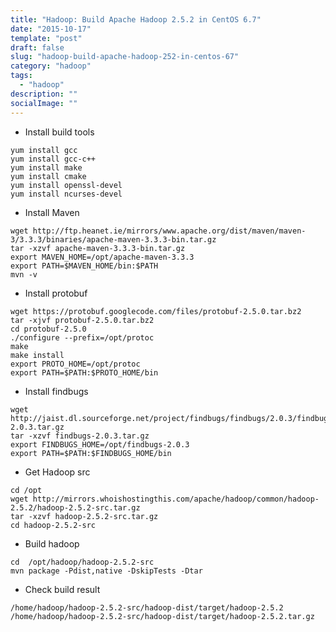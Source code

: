 ```yaml
---
title: "Hadoop: Build Apache Hadoop 2.5.2 in CentOS 6.7"
date: "2015-10-17"
template: "post"
draft: false
slug: "hadoop-build-apache-hadoop-252-in-centos-67"
category: "hadoop"
tags:
  - "hadoop"
description: ""
socialImage: ""
---
```


- Install build tools

```shell
yum install gcc
yum install gcc-c++
yum install make
yum install cmake
yum install openssl-devel
yum install ncurses-devel
```

- Install Maven

```shell
wget http://ftp.heanet.ie/mirrors/www.apache.org/dist/maven/maven-3/3.3.3/binaries/apache-maven-3.3.3-bin.tar.gz
tar -xzvf apache-maven-3.3.3-bin.tar.gz
export MAVEN_HOME=/opt/apache-maven-3.3.3
export PATH=$MAVEN_HOME/bin:$PATH
mvn -v
```

- Install protobuf

```shell
wget https://protobuf.googlecode.com/files/protobuf-2.5.0.tar.bz2
tar -xjvf protobuf-2.5.0.tar.bz2
cd protobuf-2.5.0
./configure --prefix=/opt/protoc
make
make install
export PROTO_HOME=/opt/protoc
export PATH=$PATH:$PROTO_HOME/bin
```

- Install findbugs

```shell
wget http://jaist.dl.sourceforge.net/project/findbugs/findbugs/2.0.3/findbugs-2.0.3.tar.gz
tar -xzvf findbugs-2.0.3.tar.gz
export FINDBUGS_HOME=/opt/findbugs-2.0.3
export PATH=$PATH:$FINDBUGS_HOME/bin
```

- Get Hadoop src

```shell
cd /opt
wget http://mirrors.whoishostingthis.com/apache/hadoop/common/hadoop-2.5.2/hadoop-2.5.2-src.tar.gz
tar -xzvf hadoop-2.5.2-src.tar.gz
cd hadoop-2.5.2-src
```

- Build hadoop

```shell
cd  /opt/hadoop/hadoop-2.5.2-src
mvn package -Pdist,native -DskipTests -Dtar
```

- Check build result

```shell
/home/hadoop/hadoop-2.5.2-src/hadoop-dist/target/hadoop-2.5.2
/home/hadoop/hadoop-2.5.2-src/hadoop-dist/target/hadoop-2.5.2.tar.gz
```

